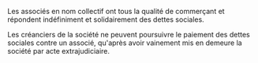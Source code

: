   
 Les associés en nom collectif ont tous la qualité de commerçant et répondent indéfiniment et solidairement des dettes sociales.  

  
 Les créanciers de la société ne peuvent poursuivre le paiement des dettes sociales contre un associé, qu'après avoir vainement mis en demeure la société par acte extrajudiciaire.  
